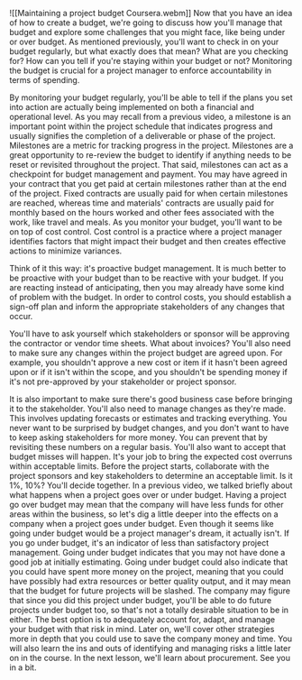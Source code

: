 ![[Maintaining a project budget Coursera.webm]]
Now that you have an idea of how to create a budget, we're going to discuss how you'll manage that budget and explore some challenges that you might face, like being under or over budget. As mentioned previously, you'll want to check in on your budget regularly, but what exactly does that mean? What are you checking for? How can you tell if you're staying within your budget or not? Monitoring the budget is crucial for a project manager to enforce accountability in terms of spending.

By monitoring your budget regularly, you'll be able to tell if the plans you set into action are actually being implemented on both a financial and operational level. As you may recall from a previous video, a milestone is an important point within the project schedule that indicates progress and usually signifies the completion of a deliverable or phase of the project. Milestones are a metric for tracking progress in the project. Milestones are a great opportunity to re-review the budget to identify if anything needs to be reset or revisited throughout the project. That said, milestones can act as a checkpoint for budget management and payment. You may have agreed in your contract that you get paid at certain milestones rather than at the end of the project. Fixed contracts are usually paid for when certain milestones are reached, whereas time and materials' contracts are usually paid for monthly based on the hours worked and other fees associated with the work, like travel and meals. As you monitor your budget, you'll want to be on top of cost control. Cost control is a practice where a project manager identifies factors that might impact their budget and then creates effective actions to minimize variances.

Think of it this way: it's proactive budget management. It is much better to be proactive with your budget than to be reactive with your budget. If you are reacting instead of anticipating, then you may already have some kind of problem with the budget. In order to control costs, you should establish a sign-off plan and inform the appropriate stakeholders of any changes that occur.

You'll have to ask yourself which stakeholders or sponsor will be approving the contractor or vendor time sheets. What about invoices? You'll also need to make sure any changes within the project budget are agreed upon. For example, you shouldn't approve a new cost or item if it hasn't been agreed upon or if it isn't within the scope, and you shouldn't be spending money if it's not pre-approved by your stakeholder or project sponsor.

It is also important to make sure there's good business case before bringing it to the stakeholder. You'll also need to manage changes as they're made. This involves updating forecasts or estimates and tracking everything. You never want to be surprised by budget changes, and you don't want to have to keep asking stakeholders for more money. You can prevent that by revisiting these numbers on a regular basis. You'll also want to accept that budget misses will happen. It's your job to bring the expected cost overruns within acceptable limits. Before the project starts, collaborate with the project sponsors and key stakeholders to determine an acceptable limit. Is it 1%, 10%? You'll decide together. In a previous video, we talked briefly about what happens when a project goes over or under budget. Having a project go over budget may mean that the company will have less funds for other areas within the business, so let's dig a little deeper into the effects on a company when a project goes under budget. Even though it seems like going under budget would be a project manager's dream, it actually isn't. If you go under budget, it's an indicator of less than satisfactory project management. Going under budget indicates that you may not have done a good job at initially estimating. Going under budget could also indicate that you could have spent more money on the project, meaning that you could have possibly had extra resources or better quality output, and it may mean that the budget for future projects will be slashed. The company may figure that since you did this project under budget, you'll be able to do future projects under budget too, so that's not a totally desirable situation to be in either. The best option is to adequately account for, adapt, and manage your budget with that risk in mind. Later on, we'll cover other strategies more in depth that you could use to save the company money and time. You will also learn the ins and outs of identifying and managing risks a little later on in the course. In the next lesson, we'll learn about procurement. See you in a bit.

​
